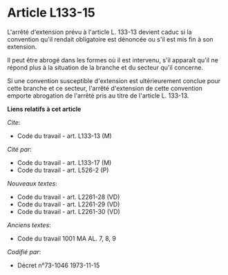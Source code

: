 # Article L133-15

L'arrêté d'extension prévu à l'article L. 133-13 devient caduc si la convention qu'il rendait obligatoire est dénoncée ou
s'il est mis fin à son extension.

Il peut être abrogé dans les formes où il est intervenu, s'il apparaît qu'il ne répond plus à la situation de la branche et
du secteur qu'il concerne.

Si une convention susceptible d'extension est ultérieurement conclue pour cette branche et ce secteur, l'arrêté d'extension
de cette convention emporte abrogation de l'arrêté pris au titre de l'article L. 133-13.

**Liens relatifs à cet article**

_Cite_:

  - Code du travail - art. L133-13 (M)

_Cité par_:

  - Code du travail - art. L133-17 (M)
  - Code du travail - art. L526-2 (P)

_Nouveaux textes_:

  - Code du travail - art. L2261-28 (VD)
  - Code du travail - art. L2261-29 (VD)
  - Code du travail - art. L2261-30 (VD)

_Anciens textes_:

  - Code du travail 1001 MA AL. 7, 8, 9

_Codifié par_:

  - Décret n°73-1046 1973-11-15
